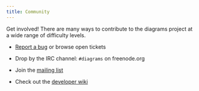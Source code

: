 ```yaml
---
title: Community
---
```


Get involved!  There are many ways to contribute to the diagrams
project at a wide range of difficulty levels.

* [Report a bug](http://code.google.com/p/diagrams/issues/list) or
  browse open tickets

* Drop by the IRC channel: `#diagrams` on freenode.org

* Join the [mailing list](http://groups.google.com/group/diagrams-discuss)

* Check out the [developer wiki](http://code.google.com/p/diagrams/)